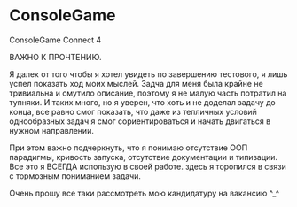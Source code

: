 # ConsoleGame
ConsoleGame Connect 4

ВАЖНО К ПРОЧТЕНИЮ.

Я далек от того чтобы я хотел увидеть по завершению тестового, я лишь успел показать ход моих мыслей.
Задча для меня была крайне не тривиальна и смутило описание, поэтому я не малую часть потратил на тупняки. И таких много, но я уверен, что хоть и не доделал задачу до конца, все равно смог показать, что даже из тепличных условий однообразных задач я смог сориентироваться и начать двигаться в нужном направлении.

При этом важно подчеркнуть, что я понимаю отсутствие ООП парадигмы, кривость запуска, отсутствие документации и типизации. Все это я ВСЕГДА использую в своей работе. здесь я торопился в связи с тормозным пониманием задачи.

Очень прошу все таки рассмотреть мою кандидатуру на вакансию ^_^
